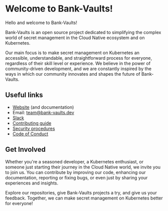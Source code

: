 # Welcome to Bank-Vaults!

Hello and welcome to Bank-Vaults!

Bank-Vaults is an open source project dedicated to simplifying the complex world of secret management in the Cloud Native ecosystem and on Kubernetes.

Our main focus is to make secret management on Kubernetes an accessible, understandable, and straightforward process for everyone, regardless of their skill level or experience.
We believe in the power of community-driven development, and we are constantly inspired by the ways in which our community innovates and shapes the future of Bank-Vaults.

## Useful links

- [Website](https://bank-vaults.dev) (and documentation)
- Email: [team@bank-vaults.dev](mailto:team@bank-vaults.dev)
- [Slack](https://eti.cisco.com/slack/)
- [Contributing guide](https://bank-vaults.dev/docs/contributing/)
- [Security procedures](https://bank-vaults.dev/docs/security/)
- [Code of Conduct](https://bank-vaults.dev/docs/code-of-conduct/)

## Get Involved

Whether you're a seasoned developer, a Kubernetes enthusiast, or someone just starting their journey in the Cloud Native world, we invite you to join us.
You can contribute by improving our code, enhancing our documentation, reporting or fixing bugs, or even just by sharing your experiences and insights.

Explore our repositories, give Bank-Vaults projects a try, and give us your feedback. Together, we can make secret management on Kubernetes better for everyone!
